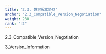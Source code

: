 ```yaml
---
title: "2.3. 兼容版本协商"
anchor: "2.3_Compatible_Version_Negotiation"
weight: 230
rank: "h2"
---
```


2.3_Compatible_Version_Negotiation

3_Version_Information